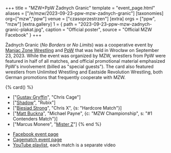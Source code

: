 +++
title = "MZW+PpW Żadnych Granic"
template = "event_page.html"
aliases = ["/e/mzw/2023-09-23-ppw-mzw-zadnych-granic"]
[taxonomies]
org=["mzw","ppw"]
venue = ["czasoprzestrzen"]
[extra]
orgs = ["ppw", "mzw"]
[extra.gallery]
1 = { path = "2023-09-23-ppw-mzw-zadnych-granic-plakat.jpg", caption = "Official poster", source = "Official MZW Facebook" }
+++

Żadnych Granic (_No Borders_ or _No Limits_) was a cooperative event by [Maniac Zone Wrestling](@/o/mzw.md) and [PpW](@/o/ppw.md) that was held in Wrocław on September 23, 2023. While the event was organized by MZW, wrestlers from PpW were featured in half of all matches, and official promotional material emphasized PpW's involvement (billed as "special guests"). The card also featured wrestlers from Unlimited Wrestling and Eastside Revolution Wrestling, both German promotions that frequently cooperate with MZW.

{% card() %}
- ["[Gustav Gryffin](@/w/gustav-gryffin.md)", "Chris Cage"]
- ["[Shadow](@/w/shadow.md)", "Rubix"]
- ["[Biesiad Strong](@/w/biesiad.md)", "Chris X", {s: "Hardcore Match"}]
- ["[Matt Buckna](@/w/matt-buckna.md)", "Michael Payne", {c: "MZW Championship", s: "#1
      Contenders Match"}]
- ["Marcus Monere", "[Mister Z](@/w/mister-z.md)"]
{% end %}

* [Facebook event page](https://www.facebook.com/events/1031532237862352)
* [Cagematch event page](https://www.cagematch.net/?id=1&nr=375104)
* [YouTube playlist](https://youtube.com/playlist?list=PL9jkhNR2Sx8ge-csZg10eYBYqmmANbvAK&si=SvGUMIDMmxBnxnjJ), each match is a separate video
